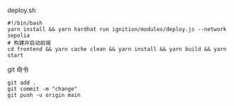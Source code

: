 deploy.sh

```shell
#!/bin/bash
yarn install && yarn hardhat run ignition/modules/deploy.js --network sepolia
# 构建并启动前端
cd frontend && yarn cache clean && yarn install && yarn build && yarn start
```

git 命令

```shell
git add .
git commit -m "change"
git push -u origin main
```
